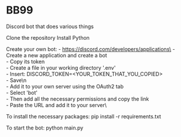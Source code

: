 # BB99
Discord bot that does various things

Clone the repository
Install Python

Create your own bot:
    - https://discord.com/developers/applications\
    - Create a new application and create a bot\
    - Copy its token\
    - Create a file in your working directory '.env'\
    - Insert:   DISCORD_TOKEN=<YOUR_TOKEN_THAT_YOU_COPIED>\
    - Save\n\
    - Add it to your own server using the OAuth2 tab\
    - Select 'bot'\
    - Then add all the necessary permissions and copy the link\
    - Paste the URL and add it to your server\

To install the necessary packages:
    pip install -r requirements.txt

To start the bot:
    python main.py
